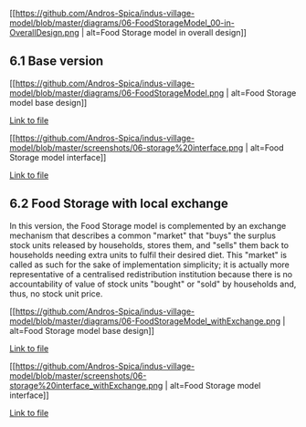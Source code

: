 
[[https://github.com/Andros-Spica/indus-village-model/blob/master/diagrams/06-FoodStorageModel_00-in-OverallDesign.png | alt=Food Storage model in overall design]]

## 6.1 Base version

[[https://github.com/Andros-Spica/indus-village-model/blob/master/diagrams/06-FoodStorageModel.png | alt=Food Storage model base design]]

[Link to file](https://https://github.com/Andros-Spica/indus-village-model/blob/master/diagrams/06-FoodStorageModel.png)

[[https://github.com/Andros-Spica/indus-village-model/blob/master/screenshots/06-storage%20interface.png | alt=Food Storage model interface]]

[Link to file](https://https://github.com/Andros-Spica/indus-village-model/blob/master/screenshots/06-storage%20interface.png)

## 6.2 Food Storage with local exchange

In this version, the Food Storage model is complemented by an exchange mechanism that describes a common "market" that "buys" the surplus stock units released by households, stores them, and "sells" them back to households needing extra units to fulfil their desired diet. This "market" is called as such for the sake of implementation simplicity; it is actually more representative of a centralised redistribution institution because there is no accountability of value of stock units "bought" or "sold" by households and, thus, no stock unit price.

[[https://github.com/Andros-Spica/indus-village-model/blob/master/diagrams/06-FoodStorageModel_withExchange.png | alt=Food Storage model base design]]

[Link to file](https://https://github.com/Andros-Spica/indus-village-model/blob/master/diagrams/06-FoodStorageModel_withExchange.png)

[[https://github.com/Andros-Spica/indus-village-model/blob/master/screenshots/06-storage%20interface_withExchange.png | alt=Food Storage model interface]]

[Link to file](https://https://github.com/Andros-Spica/indus-village-model/blob/master/screenshots/06-storage%20interface_withExchange.png)